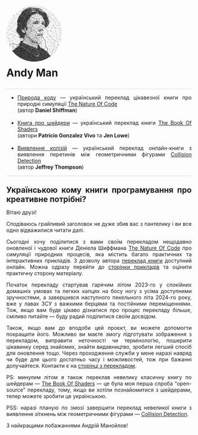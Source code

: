 
 
<div style="width: 100%; display: flex; justify-content: center; align-items: center; flex-direction: column">
<div style="max-width: 500px; text-align: justify">

<img src="images/andyman.jpg" style="width: 150px; height: 150px; border-radius: 50%; margin-top: 30px; margin-right: auto" alt="Andy Man photo" >
<h1 style="margin: 10px 0 25px; padding: 0">Andy Man</h1>

<div style="border-bottom: 1px solid #d1d9e0; height: 1px; margin: 10px 0; padding: 0;"></div>

<ul style="margin-left: 30px; padding: 0;">
    <li>
        <a href="https://manoylovac.github.io/noc2">Природа коду</a> — український переклад цікавезної книги про природні симуляції <a href="https://natureofcode.com">The Nature Of Code</a> <br>(автор <b>Daniel Shiffman</b>)
    </li>
    <br>
    <li>
        <a href="https://thebookofshaders.com/?lan=ua">Книга про шейдери</a> — український переклад книги <a href="https://thebookofshaders.com">The Book Of Shaders</a> <br>(автори <b>Patricio Gonzalez Vivo</b> та <b>Jen Lowe</b>)
    </li>
    <br>
    <li>
        <a class="inline-link" href="https://manoylovac.github.io/collision-detection">Виявлення колізій</a> — український переклад онлайн-книги з виявлення перетинів між геометричними фігурами <a href="https://www.jeffreythompson.org/collision-detection" target="_blank">Collision Detection</a> <br>(автор <b>Jeffrey Thompson</b>)
    </li>
</ul>

<div style="border-bottom: 1px solid #d1d9e0; height: 1px; margin: 10px 0 25px; padding: 0;"></div>

<h2 style="margin: 0; padding:0;">Українською кому книги програмування про креативне потрібні?</h2>

Вітаю друзі!

Сподіваюсь грайливий заголовок не дуже збив вас з пантелику і ви все одно відважилися читати далі.

Сьогодні хочу поділитися з вами своїм перекладом нещодавно оновленої і чудової книги Деніела Шиффмана [The Nature Of Code](https://natureofcode.com/) про симуляції природних процесів, яка містить багато практичних та інтерактивних прикладів. З дозволу автора [переклад книги](https://manoylovac.github.io/noc2/translation.html) доступний онлайн. Можна одразу перейти до [сторінки прикладів](https://manoylovac.github.io/noc2/examples.html) та оцінити практичну сторону матеріалу.

Початок перекладу стартував гарячим літом 2023-го у спокійних домашніх умовах та легких капцях на босу ногу з усіма доступними зручностями, а завершився наступного пекельного літа 2024-го року, вже у лавах ЗСУ з важкими берцями та постійними переміщеннями. Тож, якщо вам буде цікаво дізнатися про процес перекладу більше, сміливо питайте — буду радий поділитися своїм досвідом.

Також, якщо вам до вподоби цей проєкт, ви можете допомогти покращити його. Можливо ви маєте змогу підготувати зображення з перекладом, виправити неточності чи термінологію, пошерити цікавинку серед знайомих, знайти видавництво, зробити легший спосіб для оновлення тощо. Через проходження служби у мене наразі навряд чи буде для цього достатньо часу і можливостей, тож при бажанні долучайтеся. Контакти є на [сторінці з перекладом](https://manoylovac.github.io/noc2/translation.html#contacts).

PS: минулим літом я також переклав невелику класичну книгу по шейдерам — [The Book Of Shaders](https://thebookofshaders.com/?lan=ua) — це була моя перша спроба “open-source” перекладу, тому, якщо ви хотіли познайомитися з шейдерами, тепер можете зробити це українською.

PSS: наразі планую по змозі завершити переклад невеликої книги з виявлення зіткнень між геометричними фігурами — [Collision Detection](https://www.jeffreythompson.org/collision-detection).

З найкращими побажаннями Андрій Манойлов!

</div>
</div>
